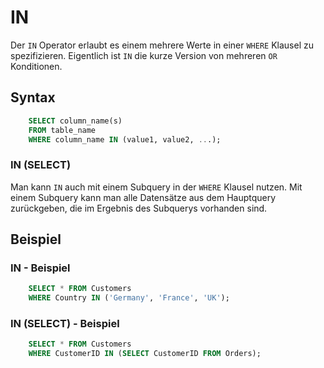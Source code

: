 # IN

<show-structure depth="2" />

Der `IN` Operator erlaubt es einem mehrere Werte in einer `WHERE` Klausel zu spezifizieren. Eigentlich ist `IN` die kurze Version von mehreren
`OR` Konditionen.

## Syntax

```SQL
    SELECT column_name(s)
    FROM table_name
    WHERE column_name IN (value1, value2, ...);
```

### IN (SELECT)

Man kann `IN` auch mit einem Subquery in der `WHERE` Klausel nutzen. Mit einem Subquery kann man alle Datensätze aus dem Hauptquery zurückgeben,
die im Ergebnis des Subquerys vorhanden sind.

## Beispiel

### IN - Beispiel

```SQL
    SELECT * FROM Customers
    WHERE Country IN ('Germany', 'France', 'UK');
```

### IN (SELECT) - Beispiel

```SQL
    SELECT * FROM Customers
    WHERE CustomerID IN (SELECT CustomerID FROM Orders);    
```
